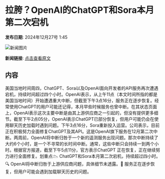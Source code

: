 # 拉胯？OpenAI的ChatGPT和Sora本月第二次宕机

**发布日期**: 2024年12月27号 1:45

![新闻图片](https://upload.chinaz.com/2024/1227/6387088934875397538943352.png)

**新闻链接**: [点击查看原文](https://www.aibase.com/zh/news/14300)

## 内容

美国当地时间周四，ChatGPT、Sora以及OpenAI面向开发者的API服务再次遭遇宕机，持续时间超过四个小时。OpenAI表示，从上午11点（本文时间所指的都是美国当地时间）开始遭遇重大中断，但截至下午3点16分，服务正在逐步恢复。经常使用ChatGPT的用户可能还记得，本月早些时候服务也曾中断。在其状态页面上，OpenAI表示这次主要中断是由其上游供应商之一引起的，但没有提供更多细节。截至下午2点05分，OpenAI表示ChatGPT已部分恢复，但用户可能仍会在使用聊天历史加载时遇到问题。下午3点16分，Sora重新投入运营。公司表示，目前正在积极努力全面修复ChatGPT及其API。这是OpenAI旗下服务在12月第二次中断。两周前，OpenAI将中断归咎于一个新的遥测服务出现问题。那次中断持续了大约6个小时，是一个不寻常的长时间中断。通常，这些中断只会持续一到两个小时。根据官方报道，截至下午5点11分，官方表示ChatGPT 正在恢复，正在继续努力进行全面修复。划重点:📉 ChatGPT和Sora本月第二次宕机，持续超过四小时。🔍 OpenAI将中断归咎于上游供应商问题，具体细节未透露。🔧 服务正在逐步恢复，但用户可能会遇到加载聊天历史的问题。
